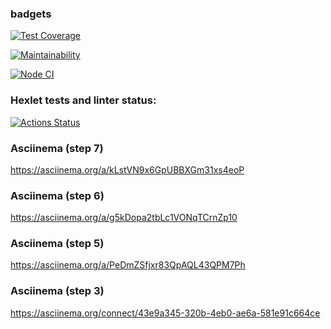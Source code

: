 ### badgets
[![Test Coverage](https://api.codeclimate.com/v1/badges/2c0c199164cab3a5881d/test_coverage)](https://codeclimate.com/github/GordienkoEvgeny/js-starter-project-44/test_coverage)

[![Maintainability](https://api.codeclimate.com/v1/badges/2c0c199164cab3a5881d/maintainability)](https://codeclimate.com/github/GordienkoEvgeny/js-starter-project-44/maintainability)

[![Node CI](https://github.com/GordienkoEvgeny/frontend-bootcamp-project-46/actions/workflows/nodejs.yml/badge.svg)](https://github.com/GordienkoEvgeny/frontend-bootcamp-project-46/actions/workflows/nodejs.yml)

### Hexlet tests and linter status:
[![Actions Status](https://github.com/GordienkoEvgeny/frontend-bootcamp-project-46/workflows/hexlet-check/badge.svg)](https://github.com/GordienkoEvgeny/frontend-bootcamp-project-46/actions)
### Asciinema (step 7)
https://asciinema.org/a/kLstVN9x6GpUBBXGm31xs4eoP
### Asciinema (step 6)
https://asciinema.org/a/g5kDopa2tbLc1VONqTCrnZp10
### Asciinema (step 5)
https://asciinema.org/a/PeDmZSfjxr83QpAQL43QPM7Ph
### Asciinema (step 3)
https://asciinema.org/connect/43e9a345-320b-4eb0-ae6a-581e91c664ce
